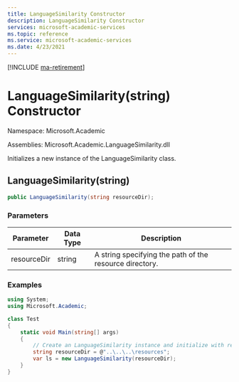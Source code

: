 ```yaml
---
title: LanguageSimilarity Constructor
description: LanguageSimilarity Constructor
services: microsoft-academic-services
ms.topic: reference
ms.service: microsoft-academic-services
ms.date: 4/23/2021
---
```

[!INCLUDE [ma-retirement](../includes/ma-retirement.md)]

# LanguageSimilarity(string) Constructor

Namespace: Microsoft.Academic

Assemblies: Microsoft.Academic.LanguageSimilarity.dll

Initializes a new instance of the LanguageSimilarity class.

## LanguageSimilarity(string)

  ```C#
  public LanguageSimilarity(string resourceDir);
  ```

### Parameters

Parameter | Data Type | Description
--- | --- | ---
resourceDir | string | A string specifying the path of the resource directory.

### Examples

  ```C#
  using System;
  using Microsoft.Academic;

  class Test
  {
      static void Main(string[] args)
      {
          // Create an LanguageSimilarity instance and initialize with resources
          string resourceDir = @"..\..\..\resources";
          var ls = new LanguageSimilarity(resourceDir);
      }
  }
  ```
